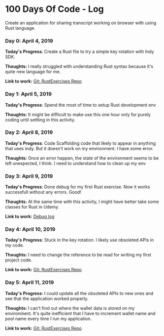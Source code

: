 # 100 Days Of Code - Log

Create an application for sharing transcript working on browser with using Rust language.

### Day 0: April 4, 2019

**Today's Progress**: Create a Rust file to try a simple key rotation with Indy SDK.

**Thoughts:** I really struggled with understanding Rust syntax because it's quite new language for me.

**Link to work:** [Git: RustExercises Repo](https://github.com/nekia/RustExercises/commit/56133344061f0c80da10e77d5cfbeff402d87470)

### Day 1: April 5, 2019

**Today's Progress**: Spend the most of time to setup Rust development env

**Thoughts:** It might be difficult to make use this one hour only for purely coding until settling in this activity.

### Day 2: April 8, 2019

**Today's Progress**: Code Scaffolding code that likely to appear in anything that uses indy. But it doesn't work on my environment. I have some error.

**Thoughts:** Once an error happen, the state of the environment seems to be left unexpected, I think. I need to understand how to clean up my env

### Day 3: April 9, 2019

**Today's Progress**: Done debug for my first Rust exercise. Now it works successfull without any errors. Good!

**Thoughts:** At the same time with this activity, I might have better take some classes for Rust in Udemy.

**Link to work:** [Debug log](https://github.com/nekia/100-days-of-code/issues/1#issuecomment-481028271)

### Day 4: April 10, 2019

**Today's Progress**: Stuck in the key rotation. I likely use obsoleted APIs in my code.

**Thoughts:** I need to change the reference to be read for writing my first project code.

**Link to work:** [Git: RustExercises Repo](https://github.com/nekia/RustExercises/commit/9bf3b72b022aae737c9f0ddfcb32dc35de9a9ad5)

### Day 5: April 11, 2019

**Today's Progress**: I could update all the obsoleted APIs to new ones and see that the application worked properly.

**Thoughts:** I can't find out where the wallet data is stored on my environment. It's quite inefficient that I have to increment wallet name and pool name every time I run my application.

**Link to work:** [Git: RustExercises Repo](https://github.com/nekia/RustExercises/commit/496cbcf20b01aae28a45dcfcd5e384f69e6249c6)
